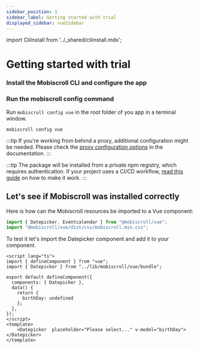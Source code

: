 ```yaml
---
sidebar_position: 1
sidebar_label: Getting started with trial
displayed_sidebar: vueSidebar
---
```


import CliInstall from '../\_shared/cliinstall.mdx';

# Getting started with trial

### Install the Mobiscroll CLI and configure the app

<CliInstall />

### Run the mobiscroll config command

Run `mobiscroll config vue` in the root folder of you app in a terminal window.

```
mobiscroll config vue
```

:::tip
If you're working from behind a proxy, additional configuration might be needed. Please check the [proxy configuration options](https://docs.mobiscroll.com/cli#proxy) in the documentation.
:::

:::tip
The package will be installed from a private npm registry, which requires authentication. If your project uses a CI/CD workflow, [read this guide](http://help.mobiscroll.com/en/articles/1195431-installing-mobiscroll-with-npm#setting-up-for-cicd) on how to make it work.
:::

## Let's see if Mobiscroll was installed correctly

Here is how can the Mobiscroll resources be imported to a Vue component:

```jsx
import { Datepicker, Eventcalendar } from "@mobiscroll/vue";
import "@mobiscroll/vue/dist/css/mobiscroll.min.css";
```

To test it let's import the Datepicker component and add it to your component.

```tsx
<script lang="ts">
import { defineComponent } from "vue";
import { Datepicker } from "../lib/mobiscroll/vue/bundle";

export default defineComponent({
  components: { Datepicker },
  data() {
    return {
      birthDay: undefined
    };
  },
});
</script>
<template>
    <Datepicker  placeholder="Please select..." v-model="birthDay"></Datepicker>
</template>

```
